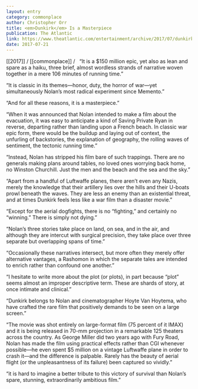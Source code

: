 ```yaml
---
layout: entry
category: commonplace
author: Christopher Orr
title: <em>Dunkirk</em> Is a Masterpiece
publication: The Atlantic
link: https://www.theatlantic.com/entertainment/archive/2017/07/dunkirk-is-a-stunningly-spare-survival-film/534252/
date: 2017-07-21
---
```


[[2017]] / [[commonplace]] / 
 
“It is a $150 million epic, yet also as lean and spare as a haiku, three brief, almost wordless strands of narrative woven together in a mere 106 minutes of running time.”

“It is classic in its themes—honor, duty, the horror of war—yet simultaneously Nolan’s most radical experiment since Memento.”

“And for all these reasons, it is a masterpiece.”

“When it was announced that Nolan intended to make a film about the evacuation, it was easy to anticipate a kind of Saving Private Ryan in reverse, departing rather than landing upon a French beach. In classic war epic form, there would be the buildup and laying out of context, the unfurling of backstories, the explanation of geography, the rolling waves of sentiment, the tectonic running time.”

“Instead, Nolan has stripped his film bare of such trappings. There are no generals making plans around tables, no loved ones worrying back home, no Winston Churchill. Just the men and the beach and the sea and the sky.”

“Apart from a handful of Luftwaffe planes, there aren’t even any Nazis, merely the knowledge that their artillery lies over the hills and their U-boats prowl beneath the waves. They are less an enemy than an existential threat, and at times Dunkirk feels less like a war film than a disaster movie.”

“Except for the aerial dogfights, there is no “fighting,” and certainly no “winning.” There is simply not dying.”

“Nolan’s three stories take place on land, on sea, and in the air, and although they are intercut with surgical precision, they take place over three separate but overlapping spans of time.”

“Occasionally these narratives intersect, but more often they merely offer alternative vantages, a Rashomon in which the separate tales are intended to enrich rather than confound one another.”

“I hesitate to write more about the plot (or plots), in part because “plot” seems almost an improper descriptive term. These are shards of story, at once intimate and clinical.”

“Dunkirk belongs to Nolan and cinematographer Hoyte Van Hoytema, who have crafted the rare film that positively demands to be seen on a large screen.”

“The movie was shot entirely on large-format film (75 percent of it IMAX) and it is being released in 70-mm projection in a remarkable 125 theaters across the country. As George Miller did two years ago with Fury Road, Nolan has made the film using practical effects rather than CGI whenever possible—he even spent $5 million on a vintage Luftwaffe plane in order to crash it—and the difference is palpable. Rarely has the beauty of aerial flight (or the unpleasantness of its failure) been captured so vividly.”

“it is hard to imagine a better tribute to this victory of survival than Nolan’s spare, stunning, extraordinarily ambitious film.”

